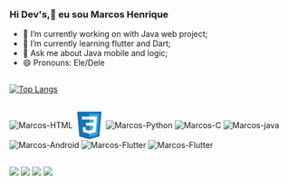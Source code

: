 ### Hi Dev's,👋 eu sou Marcos Henrique

- 🔭 I’m currently working on with Java web project;
- 🌱 I’m currently learning flutter and Dart;
- 💬 Ask me about Java mobile and logic;
- 😄 Pronouns: Ele/Dele

##

[![Top Langs](https://github-readme-stats.vercel.app/api/top-langs/?username=dragonforce725&layout=donut)](https://github.com/dragonforce725/github-readme-stats)

<div style="display: inline_block"><br>
  <img align="center" alt="Marcos-HTML" height="50" width="50" src="https://cdn.jsdelivr.net/gh/devicons/devicon/icons/html5/html5-original.svg">
  <img align="center" alt="Marcos-CSS" height="50" width="50" src="https://raw.githubusercontent.com/devicons/devicon/master/icons/css3/css3-original.svg">
  <img align="center" alt="Marcos-Python" height="70" width="70" src="https://cdn.jsdelivr.net/gh/devicons/devicon/icons/python/python-original-wordmark.svg">
  <img align="center" alt="Marcos-C" height="50" width="50" src="https://cdn.jsdelivr.net/gh/devicons/devicon/icons/c/c-original.svg">
  <img align="center" alt="Marcos-java" height="70" width="70" src="https://cdn.jsdelivr.net/gh/devicons/devicon/icons/java/java-original-wordmark.svg" />
  <img align="center" alt="Marcos-Android" height="50" width="50" src="https://cdn.jsdelivr.net/gh/devicons/devicon/icons/android/android-original-wordmark.svg">
  <img align="center" alt="Marcos-Flutter" height="50" width="50" src="https://cdn.jsdelivr.net/gh/devicons/devicon/icons/flutter/flutter-original.svg">
  <img align="center" alt="Marcos-Flutter" height="50" width="50" src="https://cdn.jsdelivr.net/gh/devicons/devicon/icons/kotlin/kotlin-original.svg">
</div>

##

<div>
  <a href="https://instagram.com/henrique_marcos725" target="_blank"><img src="https://img.shields.io/badge/-Instagram-%23E4405F?style=for-the-badge&logo=instagram&logoColor=white" target="_blank"></a>
  <a href="https://contate.me/marcoshenriqu" target="_blank"><img src="https://img.shields.io/badge/WhatsApp-25D366?style=for-the-badge&logo=whatsapp&logoColor=white" target="_blank"></a> 
  <a href = "mailto:marcoshenriquenunes6@gmail.com"><img src="https://img.shields.io/badge/Gmail-D14836?style=for-the-badge&logo=gmail&logoColor=white" target="_blank"></a>
  <a href="https://www.linkedin.com/in/marcos-henrique-souza-2448451a4" target="_blank"><img src="https://img.shields.io/badge/-LinkedIn-%230077B5?style=for-the-badge&logo=linkedin&logoColor=white" target="_blank"></a> 
</div>
